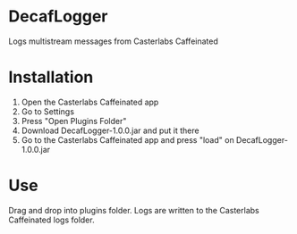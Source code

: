 # DecafLogger
Logs multistream messages from Casterlabs Caffeinated

# Installation

1. Open the Casterlabs Caffeinated app
2. Go to Settings
3. Press "Open Plugins Folder"
4. Download DecafLogger-1.0.0.jar and put it there
5. Go to the Casterlabs Caffeinated app and press "load" on DecafLogger-1.0.0.jar

# Use

Drag and drop into plugins folder. Logs are written to the Casterlabs Caffeinated logs folder.
